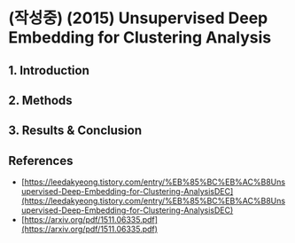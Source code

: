 # \(작성중\) \(2015\) Unsupervised Deep Embedding for Clustering Analysis

## 1. Introduction

## 2. Methods

## 3. Results & Conclusion

## References

* [https://leedakyeong.tistory.com/entry/%EB%85%BC%EB%AC%B8Unsupervised-Deep-Embedding-for-Clustering-AnalysisDEC](https://leedakyeong.tistory.com/entry/%EB%85%BC%EB%AC%B8Unsupervised-Deep-Embedding-for-Clustering-AnalysisDEC)
* [https://arxiv.org/pdf/1511.06335.pdf](https://arxiv.org/pdf/1511.06335.pdf)



